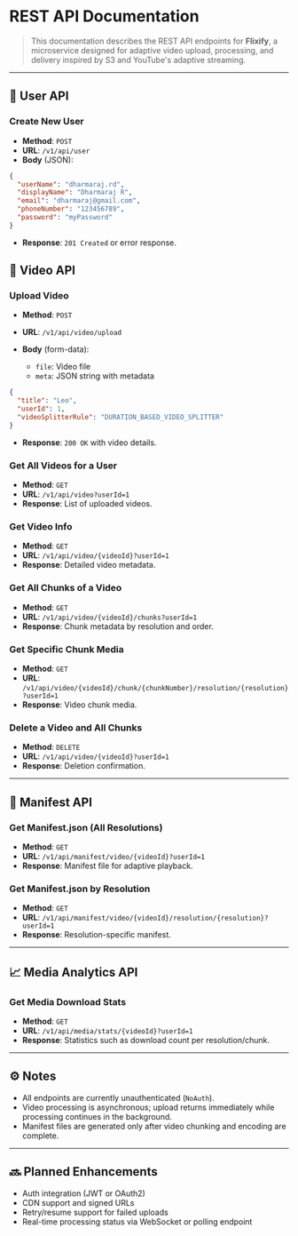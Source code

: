 # REST API Documentation

> This documentation describes the REST API endpoints for **Flixify**, a microservice designed for adaptive video upload, processing, and delivery inspired by S3 and YouTube's adaptive streaming.

---

## 🧑 User API

### Create New User

- **Method**: `POST`
- **URL**: `/v1/api/user`
- **Body** (JSON):

```json
{
  "userName": "dharmaraj.rd",
  "displayName": "Dharmaraj R",
  "email": "dharmaraj@gmail.com",
  "phoneNumber": "123456789",
  "password": "myPassword"
}
```

- **Response**: `201 Created` or error response.

## 🎥 Video API

### Upload Video

- **Method**: `POST`
- **URL**: `/v1/api/video/upload`
- **Body** (form-data):

  - `file`: Video file
  - `meta`: JSON string with metadata

```json
{
  "title": "Leo",
  "userId": 1,
  "videoSplitterRule": "DURATION_BASED_VIDEO_SPLITTER"
}
```

- **Response**: `200 OK` with video details.

### Get All Videos for a User

- **Method**: `GET`
- **URL**: `/v1/api/video?userId=1`
- **Response**: List of uploaded videos.

### Get Video Info

- **Method**: `GET`
- **URL**: `/v1/api/video/{videoId}?userId=1`
- **Response**: Detailed video metadata.

### Get All Chunks of a Video

- **Method**: `GET`
- **URL**: `/v1/api/video/{videoId}/chunks?userId=1`
- **Response**: Chunk metadata by resolution and order.

### Get Specific Chunk Media

- **Method**: `GET`
- **URL**: `/v1/api/video/{videoId}/chunk/{chunkNumber}/resolution/{resolution}?userId=1`
- **Response**: Video chunk media.

### Delete a Video and All Chunks

- **Method**: `DELETE`
- **URL**: `/v1/api/video/{videoId}?userId=1`
- **Response**: Deletion confirmation.

---

## 📄 Manifest API

### Get Manifest.json (All Resolutions)

- **Method**: `GET`
- **URL**: `/v1/api/manifest/video/{videoId}?userId=1`
- **Response**: Manifest file for adaptive playback.

### Get Manifest.json by Resolution

- **Method**: `GET`
- **URL**: `/v1/api/manifest/video/{videoId}/resolution/{resolution}?userId=1`
- **Response**: Resolution-specific manifest.

---

## 📈 Media Analytics API

### Get Media Download Stats

- **Method**: `GET`
- **URL**: `/v1/api/media/stats/{videoId}?userId=1`
- **Response**: Statistics such as download count per resolution/chunk.

---

## ⚙️ Notes

- All endpoints are currently unauthenticated (`NoAuth`).
- Video processing is asynchronous; upload returns immediately while processing continues in the background.
- Manifest files are generated only after video chunking and encoding are complete.

---

## 🔜 Planned Enhancements

- Auth integration (JWT or OAuth2)
- CDN support and signed URLs
- Retry/resume support for failed uploads
- Real-time processing status via WebSocket or polling endpoint
